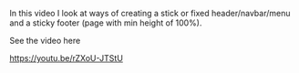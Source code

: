 In this video I look at ways of creating a stick or fixed header/navbar/menu and a sticky footer (page with min height of 100%).

See the video here

https://youtu.be/rZXoU-JTStU
